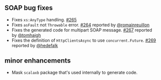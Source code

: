   [264]: https://github.com/eed3si9n/scalaxb/issues/264
  [265]: https://github.com/eed3si9n/scalaxb/issues/265
  [267]: https://github.com/eed3si9n/scalaxb/issues/267
  [269]: https://github.com/eed3si9n/scalaxb/issues/269
  [@romainreuillon]: https://github.com/romainreuillon
  [@hedefalk]: https://github.com/hedefalk
  [@tomhaigh]: https://github.com/tomhaigh

## SOAP bug fixes

- Fixes `xs:AnyType` handling. [#265][265]
- Fixes `asFault` not `Throwable` error. [#264][264] reported by [@romainreuillon][@romainreuillon]
- Fixes the generated code for multipart SOAP message. [#267][267] reported by [@tomhaigh][@tomhaigh]
- Fixes the definition of `HttpClientsAsync` to use `concurrent.Future`. [#269][269] reported by [@hedefalk][@hedefalk]

## minor enhancements

- Mask `scalaxb` package that's used internally to generate code.
